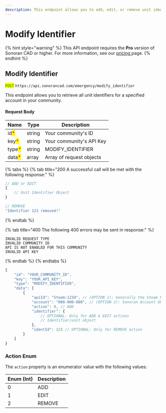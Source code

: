 ```yaml
---
description: This endpoint allows you to add, edit, or remove unit identifiers.
---
```


# Modify Identifier



{% hint style="warning" %}
This API endpoint requires the **Pro** version of Sonoran CAD or higher. For more information, see our [pricing ](../../../../pricing/faq/)page.
{% endhint %}

## Modify Identifier

<mark style="color:green;">`POST`</mark> `https://api.sonorancad.com/emergency/modify_identifier`

This endpoint allows you to retrieve all unit identifiers for a specified account in your community.

#### Request Body

| Name                                   | Type   | Description              |
| -------------------------------------- | ------ | ------------------------ |
| id<mark style="color:red;">\*</mark>   | string | Your community's ID      |
| key<mark style="color:red;">\*</mark>  | string | Your community's API Key |
| type<mark style="color:red;">\*</mark> | string | MODIFY\_IDENTIFIER       |
| data<mark style="color:red;">\*</mark> | array  | Array of request objects |

{% tabs %}
{% tab title="200 A successful call will be met with the following response:" %}
```javascript
// ADD or EDIT
{
    // Unit Identifier Object
}

// REMOVE
"Identifier 123 removed!"
```
{% endtab %}

{% tab title="400 The following 400 errors may be sent in response:" %}
```http
INVALID REQUEST TYPE
INVALID COMMUNITY ID
API IS NOT ENABLED FOR THIS COMMUNITY
INVALID API KEY
```
{% endtab %}
{% endtabs %}

```javascript
{
    "id": "YOUR_COMMUNITY_ID",
    "key": "YOUR_API_KEY",
    "type": "MODIFY_IDENTIFIER",
    "data": [
        {
            "apiId": "Steam:1234", // (OPTION 1): Generally the Steam HEX
            "account": "000-000-000", // (OPTION 2): Sonoran Account UUID
            "action": 0, // ADD
            "identifier": {
                // OPTIONAL: Only for ADD & EDIT actions
                // Identifier/unit object
            },
            "identId": 123 // OPTIONAL: Only for REMOVE action
        }
    ]
}
```

### Action Enum

The `action` property is an enumerator value with the following values:

| Enum (Int) | Description |
| ---------- | ----------- |
| 0          | ADD         |
| 1          | EDIT        |
| 2          | REMOVE      |
